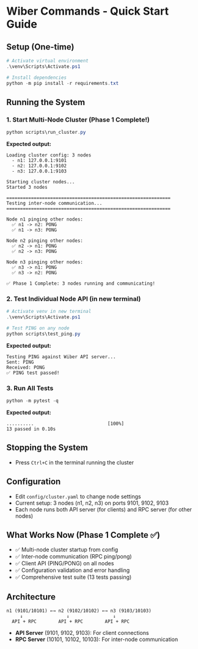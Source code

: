 # Wiber Commands - Quick Start Guide

## Setup (One-time)
```powershell
# Activate virtual environment
.\venv\Scripts\Activate.ps1

# Install dependencies
python -m pip install -r requirements.txt
```

## Running the System

### 1. Start Multi-Node Cluster (Phase 1 Complete!)
```powershell
python scripts\run_cluster.py
```
**Expected output:**
```
Loading cluster config: 3 nodes
  - n1: 127.0.0.1:9101
  - n2: 127.0.0.1:9102
  - n3: 127.0.0.1:9103

Starting cluster nodes...
Started 3 nodes

============================================================
Testing inter-node communication...
============================================================

Node n1 pinging other nodes:
  ✅ n1 -> n2: PONG
  ✅ n1 -> n3: PONG

Node n2 pinging other nodes:
  ✅ n2 -> n1: PONG
  ✅ n2 -> n3: PONG

Node n3 pinging other nodes:
  ✅ n3 -> n1: PONG
  ✅ n3 -> n2: PONG

✅ Phase 1 Complete: 3 nodes running and communicating!
```

### 2. Test Individual Node API (in new terminal)
```powershell
# Activate venv in new terminal
.\venv\Scripts\Activate.ps1

# Test PING on any node
python scripts\test_ping.py
```
**Expected output:**
```
Testing PING against Wiber API server...
Sent: PING
Received: PONG
✅ PING test passed!
```

### 3. Run All Tests
```powershell
python -m pytest -q
```
**Expected output:**
```
..........                           [100%]
13 passed in 0.10s
```

## Stopping the System
- Press `Ctrl+C` in the terminal running the cluster

## Configuration
- Edit `config/cluster.yaml` to change node settings
- Current setup: 3 nodes (n1, n2, n3) on ports 9101, 9102, 9103
- Each node runs both API server (for clients) and RPC server (for other nodes)

## What Works Now (Phase 1 Complete ✅)
- ✅ Multi-node cluster startup from config
- ✅ Inter-node communication (RPC ping/pong)
- ✅ Client API (PING/PONG) on all nodes
- ✅ Configuration validation and error handling
- ✅ Comprehensive test suite (13 tests passing)

## Architecture
```
n1 (9101/10101) ←→ n2 (9102/10102) ←→ n3 (9103/10103)
     ↓                ↓                ↓
  API + RPC        API + RPC        API + RPC
```

- **API Server** (9101, 9102, 9103): For client connections
- **RPC Server** (10101, 10102, 10103): For inter-node communication
